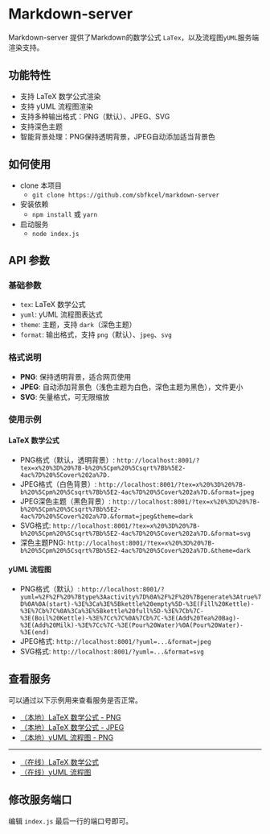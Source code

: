 # Markdown-server

Markdown-server 提供了Markdown的数学公式 `LaTex`，以及流程图`yUML`服务端渲染支持。

## 功能特性

- 支持 LaTeX 数学公式渲染
- 支持 yUML 流程图渲染
- 支持多种输出格式：PNG（默认）、JPEG、SVG
- 支持深色主题
- 智能背景处理：PNG保持透明背景，JPEG自动添加适当背景色

## 如何使用

- clone 本项目
    - `git clone https://github.com/sbfkcel/markdown-server`
- 安装依赖
    - `npm install` 或 `yarn`
- 启动服务
    - `node index.js`

## API 参数

### 基础参数
- `tex`: LaTeX 数学公式
- `yuml`: yUML 流程图表达式
- `theme`: 主题，支持 `dark`（深色主题）
- `format`: 输出格式，支持 `png`（默认）、`jpeg`、`svg`

### 格式说明
- **PNG**: 保持透明背景，适合网页使用
- **JPEG**: 自动添加背景色（浅色主题为白色，深色主题为黑色），文件更小
- **SVG**: 矢量格式，可无限缩放

### 使用示例

#### LaTeX 数学公式
- PNG格式（默认，透明背景）: `http://localhost:8001/?tex=x%20%3D%20%7B-b%20%5Cpm%20%5Csqrt%7Bb%5E2-4ac%7D%20%5Cover%202a%7D.`
- JPEG格式（白色背景）: `http://localhost:8001/?tex=x%20%3D%20%7B-b%20%5Cpm%20%5Csqrt%7Bb%5E2-4ac%7D%20%5Cover%202a%7D.&format=jpeg`
- JPEG深色主题（黑色背景）: `http://localhost:8001/?tex=x%20%3D%20%7B-b%20%5Cpm%20%5Csqrt%7Bb%5E2-4ac%7D%20%5Cover%202a%7D.&format=jpeg&theme=dark`
- SVG格式: `http://localhost:8001/?tex=x%20%3D%20%7B-b%20%5Cpm%20%5Csqrt%7Bb%5E2-4ac%7D%20%5Cover%202a%7D.&format=svg`
- 深色主题PNG: `http://localhost:8001/?tex=x%20%3D%20%7B-b%20%5Cpm%20%5Csqrt%7Bb%5E2-4ac%7D%20%5Cover%202a%7D.&theme=dark`

#### yUML 流程图
- PNG格式（默认）: `http://localhost:8001/?yuml=%2F%2F%20%7Btype%3Aactivity%7D%0A%2F%2F%20%7Bgenerate%3Atrue%7D%0A%0A(start)-%3E%3Ca%3E%5Bkettle%20empty%5D-%3E(Fill%20Kettle)-%3E%7Cb%7C%0A%3Ca%3E%5Bkettle%20full%5D-%3E%7Cb%7C-%3E(Boil%20Kettle)-%3E%7Cc%7C%0A%7Cb%7C-%3E(Add%20Tea%20Bag)-%3E(Add%20Milk)-%3E%7Cc%7C-%3E(Pour%20Water)%0A(Pour%20Water)-%3E(end)`
- JPEG格式: `http://localhost:8001/?yuml=...&format=jpeg`
- SVG格式: `http://localhost:8001/?yuml=...&format=svg`

## 查看服务

可以通过以下示例用来查看服务是否正常。

- [（本地）LaTeX 数学公式 - PNG](http://localhost:8001/?tex=x%20%3D%20%7B-b%20%5Cpm%20%5Csqrt%7Bb%5E2-4ac%7D%20%5Cover%202a%7D.)
- [（本地）LaTeX 数学公式 - JPEG](http://localhost:8001/?tex=x%20%3D%20%7B-b%20%5Cpm%20%5Csqrt%7Bb%5E2-4ac%7D%20%5Cover%202a%7D.&format=jpeg)
- [（本地）yUML 流程图 - PNG](http://localhost:8001/?yuml=%2F%2F%20%7Btype%3Aactivity%7D%0A%2F%2F%20%7Bgenerate%3Atrue%7D%0A%0A(start)-%3E%3Ca%3E%5Bkettle%20empty%5D-%3E(Fill%20Kettle)-%3E%7Cb%7C%0A%3Ca%3E%5Bkettle%20full%5D-%3E%7Cb%7C-%3E(Boil%20Kettle)-%3E%7Cc%7C%0A%7Cb%7C-%3E(Add%20Tea%20Bag)-%3E(Add%20Milk)-%3E%7Cc%7C-%3E(Pour%20Water)%0A(Pour%20Water)-%3E(end))

---

- [（在线）LaTeX 数学公式](http://towxml.vvadd.com/?tex=x%20%3D%20%7B-b%20%5Cpm%20%5Csqrt%7Bb%5E2-4ac%7D%20%5Cover%202a%7D.)
- [（在线）yUML 流程图](http://towxml.vvadd.com/?yuml=%2F%2F%20%7Btype%3Aactivity%7D%0A%2F%2F%20%7Bgenerate%3Atrue%7D%0A%0A(start)-%3E%3Ca%3E%5Bkettle%20empty%5D-%3E(Fill%20Kettle)-%3E%7Cb%7C%0A%3Ca%3E%5Bkettle%20full%5D-%3E%7Cb%7C-%3E(Boil%20Kettle)-%3E%7Cc%7C%0A%7Cb%7C-%3E(Add%20Tea%20Bag)-%3E(Add%20Milk)-%3E%7Cc%7C-%3E(Pour%20Water)%0A(Pour%20Water)-%3E(end))

## 修改服务端口

编辑 `index.js` 最后一行的端口号即可。
